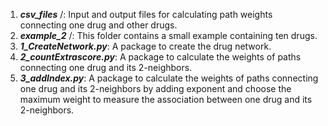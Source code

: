 1.	***csv_files*** /: Input and output files for calculating path weights connecting one drug and other drugs.
2.	***example_2*** /: This folder contains a small example containing ten drugs.
3.	***1_CreateNetwork.py***: A package to create the drug network.
4.	***2_countExtrascore.py***: A package to calculate the weights of paths connecting one drug and its 2-neighbors.
5.	***3_addIndex.py***: A package to calculate the weights of paths connecting one drug and its 2-neighbors by adding exponent and choose the maximum weight to measure the association between one drug and its 2-neighbors.
